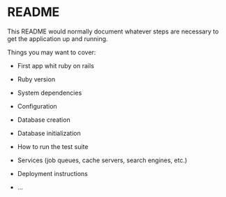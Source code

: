 # README

This README would normally document whatever steps are necessary to get the
application up and running.

Things you may want to cover:

* First app whit ruby on rails

* Ruby version

* System dependencies

* Configuration

* Database creation

* Database initialization

* How to run the test suite

* Services (job queues, cache servers, search engines, etc.)

* Deployment instructions

* ...

